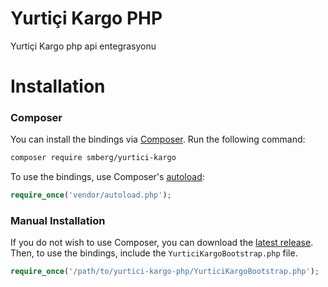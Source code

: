 # Yurtiçi Kargo PHP
Yurtiçi Kargo php api entegrasyonu

# Installation

### Composer

You can install the bindings via [Composer](http://getcomposer.org/). Run the following command:

```bash
composer require smberg/yurtici-kargo
```

To use the bindings, use Composer's [autoload](https://getcomposer.org/doc/00-intro.md#autoloading):

```php
require_once('vendor/autoload.php');
```

### Manual Installation

If you do not wish to use Composer, you can download the [latest release](https://github.com/smberg/yurtici-kargo-php/releases). Then, to use the bindings, include the `YurticiKargoBootstrap.php` file.

```php
require_once('/path/to/yurtici-kargo-php/YurticiKargoBootstrap.php');
```